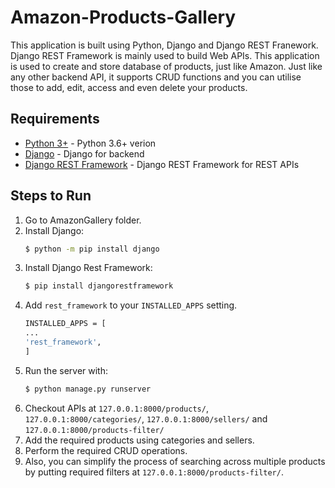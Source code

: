 # Amazon-Products-Gallery
This application is built using Python, Django and Django REST Franework. Django REST Framework is mainly used to build Web APIs. 
This application is used to create and store database of products, just like Amazon. Just like any other backend API, it supports CRUD functions and you can utilise those to add, edit, access and even delete your products.



## Requirements

* [Python 3+](https://www.python.org/download/releases/3.0/?) - Python 3.6+ verion
* [Django](https://www.djangoproject.com/) - Django for backend
* [Django REST Framework](https://www.django-rest-framework.org/) - Django REST Framework for REST APIs

## Steps to Run
1. Go to AmazonGallery folder.
2. Install Django:
   ```sh
   $ python -m pip install django
   ```
3. Install Django Rest Framework:
   ```sh
   $ pip install djangorestframework
   ```
4. Add `rest_framework` to your `INSTALLED_APPS` setting.
    ```sh
   INSTALLED_APPS = [
    ...
    'rest_framework',
   ]
   ```
5. Run the server with:
   ```sh
   $ python manage.py runserver
   ```
6. Checkout APIs at `127.0.0.1:8000/products/`, `127.0.0.1:8000/categories/`, `127.0.0.1:8000/sellers/` and `127.0.0.1:8000/products-filter/`
7. Add the required products using categories and sellers.
8. Perform the required CRUD operations.
9. Also, you can simplify the process of searching across multiple products by putting required filters at `127.0.0.1:8000/products-filter/`.
 
 
 
